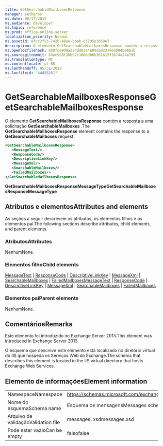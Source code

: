```yaml
---
title: GetSearchableMailboxesResponse
manager: sethgros
ms.date: 09/17/2015
ms.audience: Developer
ms.topic: reference
ms.prod: office-online-server
localization_priority: Normal
ms.assetid: 0fcc2f53-742b-46ae-bbab-c3295a3d69e7
description: O elemento GetSearchableMailboxesResponse contém a resposta a uma solicitação GetSearchableMailboxes.
ms.openlocfilehash: 680fde9d9ad34dd0384e00da023796d004b66b1b
ms.sourcegitcommit: 88ec988f2bb67c1866d06b361615f3674a24e795
ms.translationtype: MT
ms.contentlocale: pt-BR
ms.lasthandoff: 05/31/2020
ms.locfileid: "44458261"
---
```

# <a name="getsearchablemailboxesresponse"></a><span data-ttu-id="9ee0f-103">GetSearchableMailboxesResponse</span><span class="sxs-lookup"><span data-stu-id="9ee0f-103">GetSearchableMailboxesResponse</span></span>

<span data-ttu-id="9ee0f-104">O elemento **GetSearchableMailboxesResponse** contém a resposta a uma solicitação **GetSearchableMailboxes** .</span><span class="sxs-lookup"><span data-stu-id="9ee0f-104">The **GetSearchableMailboxesResponse** element contains the response to a **GetSearchableMailboxes** request.</span></span> 
  
```XML
<GetSearchableMailboxesResponse>
   <MessageText/>
   <ResponseCode/>
   <DescriptiveLinkKey/>
   <MessageXml/>
   <SearchableMailboxes/>
   <FailedMailboxes/>
</GetSearchableMailboxesResponse>
```

 <span data-ttu-id="9ee0f-105">**GetSearchableMailboxesResponseMessageType**</span><span class="sxs-lookup"><span data-stu-id="9ee0f-105">**GetSearchableMailboxesResponseMessageType**</span></span>
## <a name="attributes-and-elements"></a><span data-ttu-id="9ee0f-106">Atributos e elementos</span><span class="sxs-lookup"><span data-stu-id="9ee0f-106">Attributes and elements</span></span>

<span data-ttu-id="9ee0f-107">As seções a seguir descrevem os atributos, os elementos filhos e os elementos pai.</span><span class="sxs-lookup"><span data-stu-id="9ee0f-107">The following sections describe attributes, child elements, and parent elements.</span></span>
  
### <a name="attributes"></a><span data-ttu-id="9ee0f-108">Atributos</span><span class="sxs-lookup"><span data-stu-id="9ee0f-108">Attributes</span></span>

<span data-ttu-id="9ee0f-109">Nenhum</span><span class="sxs-lookup"><span data-stu-id="9ee0f-109">None.</span></span>
  
### <a name="child-elements"></a><span data-ttu-id="9ee0f-110">Elementos filho</span><span class="sxs-lookup"><span data-stu-id="9ee0f-110">Child elements</span></span>

<span data-ttu-id="9ee0f-111">[MessageText](messagetext.md)  |  [ResponseCode](responsecode.md)  |  [DescriptiveLinkKey](descriptivelinkkey.md)  |  [MessageXml](messagexml.md)  |  [SearchableMailboxes](searchablemailboxes.md)  |  [FailedMailboxes](failedmailboxes.md)</span><span class="sxs-lookup"><span data-stu-id="9ee0f-111">[MessageText](messagetext.md) | [ResponseCode](responsecode.md) | [DescriptiveLinkKey](descriptivelinkkey.md) | [MessageXml](messagexml.md) | [SearchableMailboxes](searchablemailboxes.md) | [FailedMailboxes](failedmailboxes.md)</span></span>
  
### <a name="parent-elements"></a><span data-ttu-id="9ee0f-112">Elementos pai</span><span class="sxs-lookup"><span data-stu-id="9ee0f-112">Parent elements</span></span>

<span data-ttu-id="9ee0f-113">Nenhum</span><span class="sxs-lookup"><span data-stu-id="9ee0f-113">None.</span></span>
  
## <a name="remarks"></a><span data-ttu-id="9ee0f-114">Comentários</span><span class="sxs-lookup"><span data-stu-id="9ee0f-114">Remarks</span></span>

<span data-ttu-id="9ee0f-115">Este elemento foi introduzido no Exchange Server 2013.</span><span class="sxs-lookup"><span data-stu-id="9ee0f-115">This element was introduced in Exchange Server 2013.</span></span>
  
<span data-ttu-id="9ee0f-116">O esquema que descreve este elemento está localizado no diretório virtual do IIS que hospeda os Serviços Web do Exchange.</span><span class="sxs-lookup"><span data-stu-id="9ee0f-116">The schema that describes this element is located in the IIS virtual directory that hosts Exchange Web Services.</span></span>
  
## <a name="element-information"></a><span data-ttu-id="9ee0f-117">Elemento de informações</span><span class="sxs-lookup"><span data-stu-id="9ee0f-117">Element information</span></span>

|||
|:-----|:-----|
|<span data-ttu-id="9ee0f-118">Namespace</span><span class="sxs-lookup"><span data-stu-id="9ee0f-118">Namespace</span></span>  <br/> |https://schemas.microsoft.com/exchange/services/2006/messages  <br/> |
|<span data-ttu-id="9ee0f-119">Nome do esquema</span><span class="sxs-lookup"><span data-stu-id="9ee0f-119">Schema name</span></span>  <br/> |<span data-ttu-id="9ee0f-120">Esquema de mensagens</span><span class="sxs-lookup"><span data-stu-id="9ee0f-120">Messages schema</span></span>  <br/> |
|<span data-ttu-id="9ee0f-121">Arquivo de validação</span><span class="sxs-lookup"><span data-stu-id="9ee0f-121">Validation file</span></span>  <br/> |<span data-ttu-id="9ee0f-122">messages. xsd</span><span class="sxs-lookup"><span data-stu-id="9ee0f-122">messages.xsd</span></span>  <br/> |
|<span data-ttu-id="9ee0f-123">Pode estar vazio</span><span class="sxs-lookup"><span data-stu-id="9ee0f-123">Can be empty</span></span>  <br/> |<span data-ttu-id="9ee0f-124">falso</span><span class="sxs-lookup"><span data-stu-id="9ee0f-124">false</span></span>  <br/> |
   

